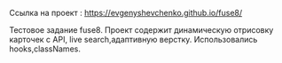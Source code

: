 Ссылка на проект : https://evgenyshevchenko.github.io/fuse8/

Тестовое задание fuse8.
Проект содержит динамическую отрисовку карточек с API, live search,адаптивную верстку.
Использовались hooks,classNames.


